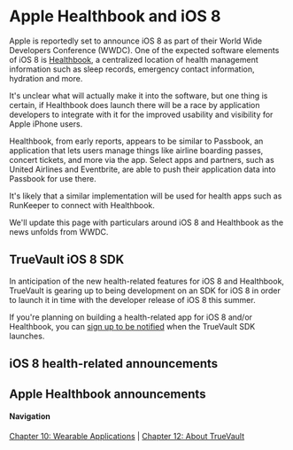 # Apple Healthbook and iOS 8

Apple is reportedly set to announce iOS 8 as part of their World Wide Developers Conference (WWDC). One of the expected software elements of iOS 8 is [Healthbook](https://www.truevault.com/blog/eight-things-we-are-looking-for-from-apples-healthbook-and-ios-8.html#.U4bjnmRdXUc), a centralized location of health management information such as sleep records, emergency contact information, hydration and more.

It's unclear what will actually make it into the software, but one thing is certain, if Healthbook does launch there will be a race by application developers to integrate with it for the improved usability and visibility for Apple iPhone users.

Healthbook, from early reports, appears to be similar to Passbook, an application that lets users manage things like airline boarding passes, concert tickets, and more via the app. Select apps and partners, such as United Airlines and Eventbrite, are able to push their application data into Passbook for use there. 

It's likely that a similar implementation will be used for health apps such as RunKeeper to connect with Healthbook.

We'll update this page with particulars around iOS 8 and Healthbook as the news unfolds from WWDC. 

## TrueVault iOS 8 SDK

In anticipation of the new health-related features for iOS 8 and Healthbook, TrueVault is gearing up to being development on an SDK for iOS 8 in order to launch it in time with the developer release of iOS 8 this summer. 

If you're planning on building a health-related app for iOS 8 and/or Healthbook, you can [sign up to be notified](http://go.truevault.com/ios8/) when the TrueVault SDK launches.

## iOS 8 health-related announcements

## Apple Healthbook announcements

#### Navigation

[Chapter 10: Wearable Applications](https://github.com/truevault/hipaa-compliance-developers-guide/blob/master/10%20Wearable%20Applications.md) | [Chapter 12: About TrueVault](https://github.com/truevault/hipaa-compliance-developers-guide/blob/master/12%20About%20TrueVault.md)